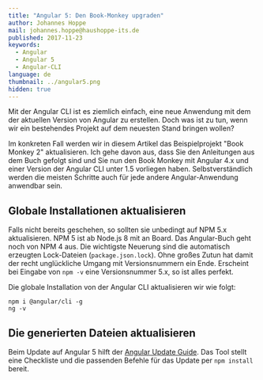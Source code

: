 ```yaml
---
title: "Angular 5: Den Book-Monkey upgraden"
author: Johannes Hoppe
mail: johannes.hoppe@haushoppe-its.de
published: 2017-11-23
keywords:
  - Angular
  - Angular 5
  - Angular-CLI
language: de
thumbnail: ../angular5.png
hidden: true
---
```


Mit der Angular CLI ist es ziemlich einfach, eine neue Anwendung mit dem der aktuellen Version von Angular zu erstellen. Doch was ist zu tun, wenn wir ein bestehendes Projekt auf dem neuesten Stand bringen wollen?

Im konkreten Fall werden wir in diesem Artikel das Beispielprojekt "Book Monkey 2" aktualisieren.
Ich gehe davon aus, dass Sie den Anleitungen aus dem Buch gefolgt sind und Sie nun den Book Monkey mit Angular 4.x und einer Version der Angular CLI unter 1.5 vorliegen haben. Selbstverständlich werden die meisten Schritte auch für jede andere Angular-Anwendung anwendbar sein. 


## Globale Installationen aktualisieren

Falls nicht bereits geschehen, so sollten sie unbedingt auf NPM 5.x aktualisieren. NPM 5 ist ab Node.js 8 mit an Board. Das Angular-Buch geht noch von NPM 4 aus. Die wichtigste Neuerung sind die automatisch erzeugten Lock-Dateien (`package.json.lock`). Ohne großes Zutun hat damit der recht unglückliche Umgang mit Versionsnummern ein Ende. Erscheint bei Eingabe von `npm -v` eine Versionsnummer 5.x, so ist alles perfekt.  

Die globale Installation von der Angular CLI aktualisieren wir wie folgt:

```
npm i @angular/cli -g
ng -v
```


## Die generierten Dateien aktualisieren

Beim Update auf Angular 5 hilft der [Angular Update Guide](https://angular-update-guide.firebaseapp.com/). Das Tool stellt eine Checkliste und die passenden Befehle für das Update per `npm install` bereit.




